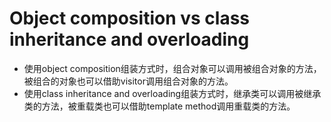 # Object composition vs class inheritance and overloading

- 使用object composition组装方式时，组合对象可以调用被组合对象的方法，被组合的对象也可以借助visitor调用组合对象的方法。
- 使用class inheritance and overloading组装方式时，继承类可以调用被继承类的方法，被重载类也可以借助template method调用重载类的方法。

